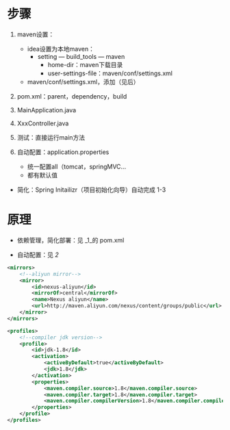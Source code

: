 # 步骤
1. maven设置：
   + idea设置为本地maven：
     + setting — build_tools — maven
       + home-dir：maven下载目录
       + user-settings-file：maven/conf/settings.xml
   + maven/conf/settings.xml，添加（见后）

2. pom.xml：parent，dependency，build 
3. MainApplication.java
4. XxxController.java 
5. 测试：直接运行main方法  
6. 自动配置：application.properties
    + 统一配置all（tomcat，springMVC...
    + 都有默认值

+ 简化：Spring Initailizr（项目初始化向导）自动完成 1-3

# 原理
    
+ 依赖管理，简化部署：见 _1_的 pom.xml 

+ 自动配置：见 _2_

```xml
<mirrors>
    <!--aliyun mirror-->
    <mirror>
        <id>nexus-aliyun</id>
        <mirrorOf>central</mirrorOf>
        <name>Nexus aliyun</name>
        <url>http://maven.aliyun.com/nexus/content/groups/public</url>
    </mirror>
</mirrors>

<profiles>
    <!--compiler jdk version-->
    <profile>
        <id>jdk-1.8</id>
        <activation>
            <activeByDefault>true</activeByDefault>
            <jdk>1.8</jdk>
        </activation>
        <properties>
            <maven.compiler.source>1.8</maven.compiler.source>
            <maven.compiler.target>1.8</maven.compiler.target>
            <maven.compiler.compilerVersion>1.8</maven.compiler.compilerVersion>
        </properties>
    </profile>
</profiles> 
```
